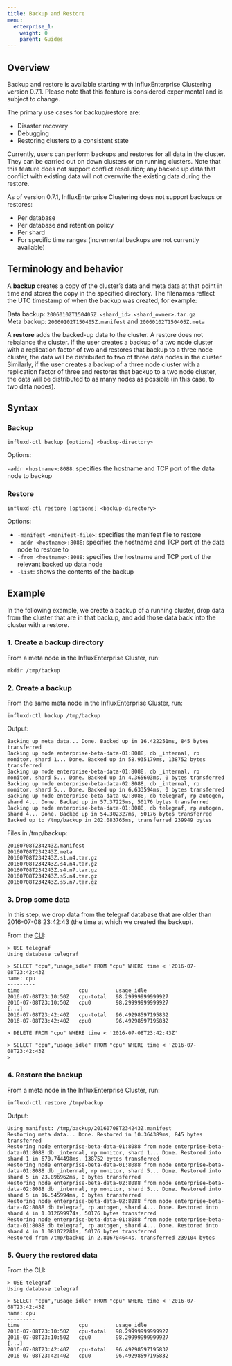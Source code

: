 ```yaml
---
title: Backup and Restore
menu:
  enterprise_1:
    weight: 0
    parent: Guides
---
```


## Overview

Backup and restore is available starting with InfluxEnterprise Clustering version 0.7.1.
Please note that this feature is considered experimental and is subject to change.

The primary use cases for backup/restore are:

* Disaster recovery
* Debugging
* Restoring clusters to a consistent state

Currently, users can perform backups and restores for all data in the cluster.
They can be carried out on down clusters or on running clusters.
Note that this feature does not support conflict resolution; any backed up data that conflict with existing data will not overwrite the existing data during the restore.

As of version 0.7.1, InfluxEnterprise Clustering does not support backups or restores:

* Per database
* Per database and retention policy
* Per shard
* For specific time ranges (incremental backups are not currently available)

## Terminology and behavior

A **backup** creates a copy of the cluster’s data and meta data at that point in time and stores the copy in the specified directory.
The filenames reflect the UTC timestamp of when the backup was created, for example:

Data backup: `20060102T150405Z.<shard_id>.<shard_owner>.tar.gz`  
Meta backup: `20060102T150405Z.manifest` and `20060102T150405Z.meta`

A **restore** adds the backed-up data to the cluster.
A restore does not rebalance the cluster.
If the user creates a backup of a two node cluster with a replication factor of two and restores that backup to a three node cluster, the data will be distributed to two of three data nodes in the cluster.
Similarly, if the user creates a backup of a three node cluster with a replication factor of three and restores that backup to a two node cluster, the data will be distributed to as many nodes as possible (in this case, to two data nodes).

## Syntax

### Backup
```
influxd-ctl backup [options] <backup-directory>
```
Options:

`-addr <hostname>:8088`: specifies the hostname and TCP port of the data node to backup

### Restore
```
influxd-ctl restore [options] <backup-directory>
```
Options:

* `-manifest <manifest-file>`: specifies the manifest file to restore
* `-addr <hostname>:8088`: specifies the hostname and TCP port of the data node to restore to
* `-from <hostname>:8088`: specifies the hostname and TCP port of the relevant backed up data node
* `-list`: shows the contents of the backup

## Example

In the following example, we create a backup of a running cluster, drop data from the cluster that are in that backup, and add those data back into the cluster with a restore.

### 1. Create a backup directory

From a meta node in the InfluxEnterprise Cluster, run:
```
mkdir /tmp/backup
```
### 2. Create a backup

From the same meta node in the InfluxEnterprise Cluster, run:
```
influxd-ctl backup /tmp/backup
```
Output:
```
Backing up meta data... Done. Backed up in 16.422251ms, 845 bytes transferred
Backing up node enterprise-beta-data-01:8088, db _internal, rp monitor, shard 1... Done. Backed up in 58.935179ms, 138752 bytes transferred
Backing up node enterprise-beta-data-01:8088, db _internal, rp monitor, shard 5... Done. Backed up in 4.365603ms, 0 bytes transferred
Backing up node enterprise-beta-data-02:8088, db _internal, rp monitor, shard 5... Done. Backed up in 6.633594ms, 0 bytes transferred
Backing up node enterprise-beta-data-02:8088, db telegraf, rp autogen, shard 4... Done. Backed up in 57.37225ms, 50176 bytes transferred
Backing up node enterprise-beta-data-01:8088, db telegraf, rp autogen, shard 4... Done. Backed up in 54.302327ms, 50176 bytes transferred
Backed up to /tmp/backup in 202.083765ms, transferred 239949 bytes
```
Files in /tmp/backup:
```
20160708T234243Z.manifest
20160708T234243Z.meta
20160708T234243Z.s1.n4.tar.gz
20160708T234243Z.s4.n4.tar.gz
20160708T234243Z.s4.n7.tar.gz
20160708T234243Z.s5.n4.tar.gz
20160708T234243Z.s5.n7.tar.gz
```
### 3. Drop some data

In this step, we drop data from the telegraf database that are older than 2016-07-08 23:42:43 (the time at which we created the backup).

From the [CLI](https://docs.influxdata.com/influxdb/v1.0/tools/shell/):
```
> USE telegraf
Using database telegraf

> SELECT "cpu","usage_idle" FROM "cpu" WHERE time < '2016-07-08T23:42:43Z'
name: cpu
---------
time                   cpu         usage_idle
2016-07-08T23:10:50Z   cpu-total   98.29999999999927
2016-07-08T23:10:50Z   cpu0        98.29999999999927
[...]
2016-07-08T23:42:40Z   cpu-total   96.49298597195832
2016-07-08T23:42:40Z   cpu0        96.49298597195832

> DELETE FROM "cpu" WHERE time < '2016-07-08T23:42:43Z'

> SELECT "cpu","usage_idle" FROM "cpu" WHERE time < '2016-07-08T23:42:43Z'
>
```
### 4. Restore the backup

From a meta node in the InfluxEnterprise Cluster, run:
```
influxd-ctl restore /tmp/backup
```
Output:
```
Using manifest: /tmp/backup/20160708T234243Z.manifest
Restoring meta data... Done. Restored in 10.364389ms, 845 bytes transferred
Restoring node enterprise-beta-data-01:8088 from node enterprise-beta-data-01:8088 db _internal, rp monitor, shard 1... Done. Restored into shard 1 in 670.744498ms, 138752 bytes transferred
Restoring node enterprise-beta-data-01:8088 from node enterprise-beta-data-01:8088 db _internal, rp monitor, shard 5... Done. Restored into shard 5 in 23.896962ms, 0 bytes transferred
Restoring node enterprise-beta-data-02:8088 from node enterprise-beta-data-02:8088 db _internal, rp monitor, shard 5... Done. Restored into shard 5 in 16.545994ms, 0 bytes transferred
Restoring node enterprise-beta-data-02:8088 from node enterprise-beta-data-02:8088 db telegraf, rp autogen, shard 4... Done. Restored into shard 4 in 1.012699974s, 50176 bytes transferred
Restoring node enterprise-beta-data-01:8088 from node enterprise-beta-data-01:8088 db telegraf, rp autogen, shard 4... Done. Restored into shard 4 in 1.081072281s, 50176 bytes transferred
Restored from /tmp/backup in 2.816704644s, transferred 239104 bytes
```
### 5. Query the restored data

From the CLI:
```
> USE telegraf
Using database telegraf

> SELECT "cpu","usage_idle" FROM "cpu" WHERE time < '2016-07-08T23:42:43Z'
name: cpu
---------
time                   cpu         usage_idle
2016-07-08T23:10:50Z   cpu-total   98.29999999999927
2016-07-08T23:10:50Z   cpu0        98.29999999999927
[...]
2016-07-08T23:42:40Z   cpu-total   96.49298597195832
2016-07-08T23:42:40Z   cpu0        96.49298597195832
```
